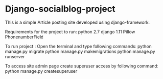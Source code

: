 # Django-socialblog-project

This is a simple Article posting site developed using django-framework.

Requirements for the project to run:
python 2.7
django 1.11
Pillow
PhonenumberField

To run project :
 Open the terminal and type following commands:
    python manage.py migrate
    python manage.py makemigrations
    python manage.py runserver
    
To access site admin page create superuser access by following command:
    python manage.py createsuperuser 
     
